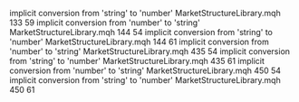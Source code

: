 implicit conversion from 'string' to 'number'	MarketStructureLibrary.mqh	133	59
implicit conversion from 'number' to 'string'	MarketStructureLibrary.mqh	144	54
implicit conversion from 'string' to 'number'	MarketStructureLibrary.mqh	144	61
implicit conversion from 'number' to 'string'	MarketStructureLibrary.mqh	435	54
implicit conversion from 'string' to 'number'	MarketStructureLibrary.mqh	435	61
implicit conversion from 'number' to 'string'	MarketStructureLibrary.mqh	450	54
implicit conversion from 'string' to 'number'	MarketStructureLibrary.mqh	450	61
